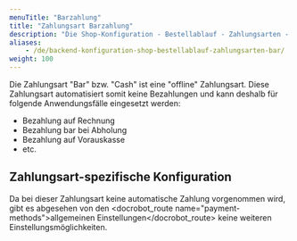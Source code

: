 ```yaml
---
menuTitle: "Barzahlung"
title: "Zahlungsart Barzahlung"
description: "Die Shop-Konfiguration - Bestellablauf - Zahlungsarten - Bar."
aliases:
    - /de/backend-konfiguration-shop-bestellablauf-zahlungsarten-bar/
weight: 100    
---
```



Die Zahlungsart "Bar" bzw. "Cash" ist eine "offline" Zahlungsart. Diese Zahlungsart automatisiert somit keine Bezahlungen 
und kann deshalb für folgende Anwendungsfälle eingesetzt werden:

* Bezahlung auf Rechnung
* Bezahlung bar bei Abholung
* Bezahlung auf Vorauskasse
* etc.


## Zahlungsart-spezifische Konfiguration

Da bei dieser Zahlungsart keine automatische Zahlung vorgenommen wird, gibt es abgesehen von den <docrobot_route name="payment-methods">allgemeinen Einstellungen</docrobot_route> keine weiteren Einstellungsmöglichkeiten.
